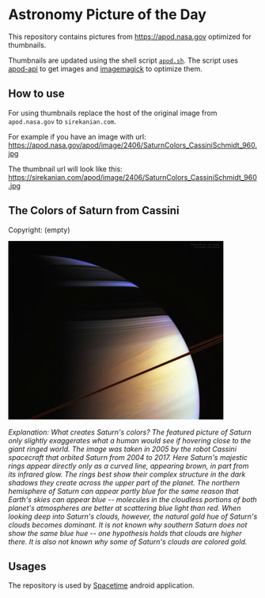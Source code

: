 # Astronomy Picture of the Day

This repository contains pictures from https://apod.nasa.gov optimized for thumbnails.

Thumbnails are updated using the shell script [`apod.sh`](apod.sh). The script
uses [apod-api](https://github.com/nasa/apod-api) to get images and [imagemagick](https://imagemagick.org) to
optimize them.

## How to use

For using thumbnails replace the host of the original image from `apod.nasa.gov` to `sirekanian.com`.

For example if you have an image with url:<br>
https://apod.nasa.gov/apod/image/2406/SaturnColors_CassiniSchmidt_960.jpg

The thumbnail url will look like this:<br>
https://sirekanian.com/apod/image/2406/SaturnColors_CassiniSchmidt_960.jpg

## The Colors of Saturn from Cassini

Copyright: (empty)

[![the picture of the day][1]][2]

_Explanation: What creates Saturn's colors?  The featured picture of Saturn only slightly exaggerates what a human would see if hovering close to the giant ringed world.   The image was taken in 2005 by the robot Cassini spacecraft that orbited Saturn from 2004 to 2017.  Here Saturn's majestic rings appear directly only as a curved line, appearing brown, in part from its infrared glow.  The rings best show their complex structure in the dark shadows they create across the upper part of the planet.   The northern hemisphere of Saturn can appear partly blue for the same reason that Earth's skies can appear blue -- molecules in the cloudless portions of both planet's atmospheres are better at scattering blue light than red.  When looking deep into Saturn's clouds, however, the natural gold hue of Saturn's clouds becomes dominant.   It is not known why southern Saturn does not show the same blue hue -- one hypothesis holds that clouds are higher there.   It is also not known why some of Saturn's clouds are colored gold._

## Usages

The repository is used by [Spacetime][3] android application.

[1]: image/2406/SaturnColors_CassiniSchmidt_960.jpg

[2]: https://apod.nasa.gov/apod/image/2406/SaturnColors_CassiniSchmidt_960.jpg

[3]: https://github.com/sirekanian/spacetime
